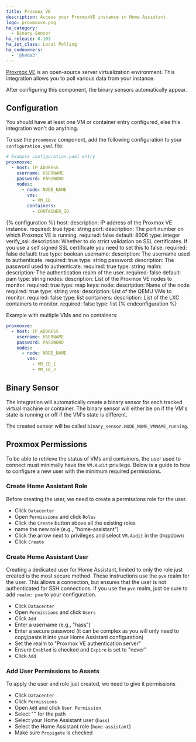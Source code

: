 ```yaml
---
title: Proxmox VE
description: Access your ProxmoxVE instance in Home Assistant.
logo: proxmoxve.png
ha_category:
  - Binary Sensor
ha_release: 0.103
ha_iot_class: Local Polling
ha_codeowners:
  - '@k4ds3'
---
```


[Proxmox VE](https://www.proxmox.com/en/) is an open-source server virtualization environment. This integration allows you to poll various data from your instance.

After configuring this component, the binary sensors automatically appear.

## Configuration

<div class='note'>
You should have at least one VM or container entry configured, else this integration won't do anything.
</div>

To use the `proxmoxve` component, add the following configuration to your `configuration.yaml` file:

```yaml
# Example configuration.yaml entry
proxmoxve:
  - host: IP_ADDRESS
    username: USERNAME
    password: PASSWORD
    nodes:
      - node: NODE_NAME
        vms:
          - VM_ID
        containers:
          - CONTAINER_ID
```

{% configuration %}
host:
  description: IP address of the Proxmox VE instance.
  required: true
  type: string
port:
  description: The port number on which Proxmox VE is running.
  required: false
  default: 8006
  type: integer
verify_ssl:
  description: Whether to do strict validation on SSL certificates. If you use a self signed SSL certificate you need to set this to false.
  required: false
  default: true
  type: boolean
username:
  description: The username used to authenticate.
  required: true
  type: string
password:
  description: The password used to authenticate.
  required: true
  type: string
realm:
  description: The authentication realm of the user.
  required: false
  default: pam
  type: string
nodes:
  description: List of the Proxmox VE nodes to monitor.
  required: true
  type: map
  keys:
    node:
      description: Name of the node
      required: true
      type: string
    vms:
      description: List of the QEMU VMs to monitor.
      required: false
      type: list
    containers:
      description: List of the LXC containers to monitor.
      required: false
      type: list
{% endconfiguration %}

Example with multiple VMs and no containers:

```yaml
proxmoxve:
  - host: IP_ADDRESS
    username: USERNAME
    password: PASSWORD
    nodes:
      - node: NODE_NAME
        vms:
          - VM_ID_1
          - VM_ID_2
```

## Binary Sensor

The integration will automatically create a binary sensor for each tracked virtual machine or container. The binary sensor will either be on if the VM's state is running or off if the VM's state is different.

The created sensor will be called `binary_sensor.NODE_NAME_VMNAME_running`.

## Proxmox Permissions

To be able to retrieve the status of VMs and containers, the user used to connect must minimally have the `VM.Audit` privilege. Below is a guide to how to configure a new user with the minimum required permissions.

### Create Home Assistant Role

Before creating the user, we need to create a permissions role for the user.

* Click `Datacenter`
* Open `Permissions` and click `Roles`
* Click the `Create` button above all the existing roles
* name the new role (e.g.,  "home-assistant")
* Click the arrow next to privileges and select `VM.Audit` in the dropdown
* Click `Create`

### Create Home Assistant User

Creating a dedicated user for Home Assistant, limited to only the role just created is the most secure method. These instructions use the `pve` realm for the user. This allows a connection, but ensures that the user is not authenticated for SSH connections. If you use the `pve` realm, just be sure to add `realm: pve` to your configuration.

* Click `Datacenter`
* Open `Permissions` and click `Users`
* Click `Add`
* Enter a username (e.g.,  "hass")
* Enter a secure password (it can be complex as you will only need to copy/paste it into your Home Assistant configuration)
* Set the realm to "Proxmox VE authentication server"
* Ensure `Enabled` is checked and `Expire` is set to "never"
* Click `Add`

### Add User Permissions to Assets

To apply the user and role just created, we need to give it permissions

* Click `Datacenter`
* Click `Permissions`
* Open `Add` and click `User Permission`
* Select "\" for the path
* Select your Home Assistant user (`hass`)
* Select the Home Assistant role (`home-assistant`)
* Make sure `Propigate` is checked

